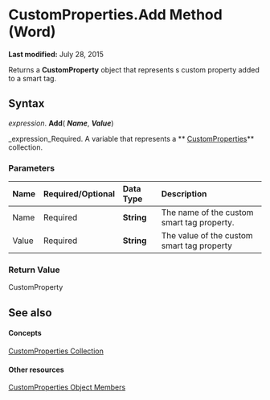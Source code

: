 
# CustomProperties.Add Method (Word)

 **Last modified:** July 28, 2015

Returns a  **CustomProperty** object that represents s custom property added to a smart tag.

## Syntax

 _expression_. **Add**( **_Name_**,  **_Value_**)

 _expression_Required. A variable that represents a  ** [CustomProperties](8b4248a1-7e1f-dbbd-37ab-f52a2d1ee505.md)** collection.


### Parameters



|**Name**|**Required/Optional**|**Data Type**|**Description**|
|:-----|:-----|:-----|:-----|
|Name|Required| **String**|The name of the custom smart tag property.|
|Value|Required| **String**|The value of the custom smart tag property|

### Return Value

CustomProperty


## See also


#### Concepts


 [CustomProperties Collection](8b4248a1-7e1f-dbbd-37ab-f52a2d1ee505.md)
#### Other resources


 [CustomProperties Object Members](ff823b6b-c9aa-ff07-9989-d27456e6fef9.md)

